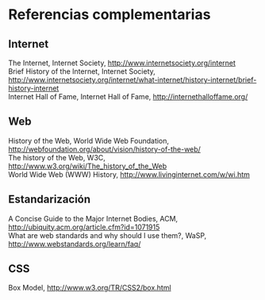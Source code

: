 # Referencias complementarias

## Internet

The Internet, Internet Society, http://www.internetsociety.org/internet  
Brief History of the Internet, Internet Society, http://www.internetsociety.org/internet/what-internet/history-internet/brief-history-internet  
Internet Hall of Fame, Internet Hall of Fame, http://internethalloffame.org/

## Web

History of the Web,  World Wide Web Foundation, http://webfoundation.org/about/vision/history-of-the-web/  
The history of the Web, W3C, http://www.w3.org/wiki/The_history_of_the_Web  
World Wide Web (WWW) History, http://www.livinginternet.com/w/wi.htm

## Estandarización

A Concise Guide to the Major Internet Bodies, ACM, http://ubiquity.acm.org/article.cfm?id=1071915  
What are web standards and why should I use them?, WaSP, http://www.webstandards.org/learn/faq/  


## CSS

Box Model, http://www.w3.org/TR/CSS2/box.html
